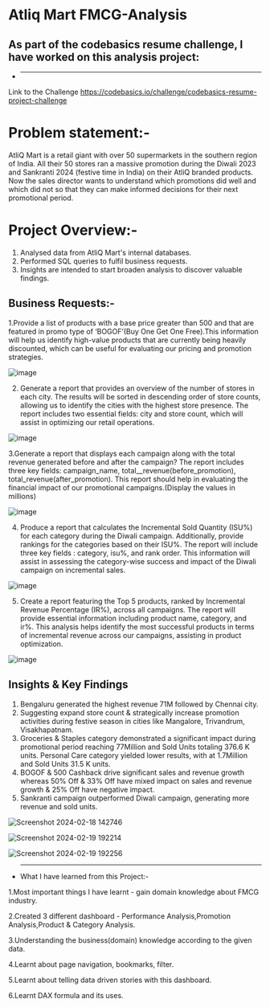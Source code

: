# Atliq Mart FMCG-Analysis
## As part of the codebasics resume challenge, I have worked on this analysis project:
- **** 
Link to the Challenge https://codebasics.io/challenge/codebasics-resume-project-challenge

# Problem statement:-
AtliQ Mart is a retail giant with over 50 supermarkets in the southern region of India. All their 50 stores ran a massive promotion during the Diwali 2023 and Sankranti 2024 (festive time in India) on their AtliQ branded products. Now the sales director wants to understand which promotions did well and which did not so that they can make informed decisions for their next promotional period.

# Project Overview:-
1.	Analysed data from AtliQ Mart's internal databases.
2.	Performed SQL queries to fulfil business requests.
3.	Insights are intended to start broaden analysis to discover valuable findings.

## Business Requests:-
1.Provide a list of products with a base price greater than 500 and that are featured in promo type of ‘BOGOF’(Buy One Get One Free).This information will help us identify high-value products that are currently being heavily discounted, which can be useful for evaluating our pricing and promotion strategies.

![image](https://github.com/Arik-14/FMCG/assets/142299250/ad13e659-2c55-4003-bee4-a451c453b142)


2. Generate a report that provides an overview of the number of stores in each city. The results will be sorted in descending order of store counts, allowing us to identify the cities with the highest store presence. The report includes two essential fields: city and store count, which will assist in optimizing our retail operations.

![image](https://github.com/Arik-14/FMCG/assets/142299250/ba2883d8-ece7-4634-b3eb-448f2f7bd467)


3.Generate a report that displays each campaign along with the total revenue generated before and after the campaign? The report includes three key fields: campaign_name, total__revenue(before_promotion),
total_revenue(after_promotion). This report should help in evaluating the financial impact of our promotional campaigns.(Display the values in millions)

![image](https://github.com/Arik-14/FMCG/assets/142299250/0a610ecf-ca7a-4a50-b5a3-b2716ff0a534)


4. Produce a report that calculates the Incremental Sold Quantity (ISU%) for each category during the Diwali campaign. Additionally, provide rankings for the categories based on their ISU%. The report will include three key fields : category, isu%, and rank order. This information will assist in assessing the category-wise success and impact of the Diwali campaign on incremental sales.

![image](https://github.com/Arik-14/FMCG/assets/142299250/e39c4711-35b0-4bd2-877d-e43bb1a91669)


5. Create a report featuring the Top 5 products, ranked by Incremental Revenue  Percentage (IR%), across all  campaigns. The report will provide essential information including product name, category, and ir%. This analysis helps identify the most successful products in terms of incremental revenue across our campaigns, assisting in product optimization.

![image](https://github.com/Arik-14/FMCG/assets/142299250/1a946fee-e83a-47a0-ba6b-f1ca38992e11)

##  Insights & Key Findings
1. Bengaluru generated the highest revenue 71M followed by Chennai city.
2. Suggesting expand store count & strategically increase promotion activities during festive season in cities like Mangalore, Trivandrum, Visakhapatnam.
3. Groceries & Staples category demonstrated a significant impact during promotional period reaching 77Million and Sold Units totaling 376.6 K units. Personal Care category yielded lower results, with at 1.7Million and Sold Units 31.5 K units.
4. BOGOF & 500 Cashback drive significant sales and revenue growth whereas 50% Off & 33% Off have mixed impact on sales and revenue growth & 25% Off have negative impact.
5. Sankranti campaign outperformed Diwali campaign, generating more revenue and sold units.

![Screenshot 2024-02-18 142746](https://github.com/Arik-14/FMCG/assets/142299250/9398ee21-c0a0-4a36-b361-efa83f467f3e)

![Screenshot 2024-02-19 192214](https://github.com/Arik-14/FMCG/assets/142299250/80db0f1d-d54c-4edc-bb82-c28c63f9df3c)

![Screenshot 2024-02-19 192256](https://github.com/Arik-14/FMCG/assets/142299250/7d53b7fc-8d0e-4848-8a4b-9d658e5b602c)

- ****
  What I have learned from this Project:-

1.Most important things I have learnt - gain domain knowledge about FMCG industry.

2.Created 3 different dashboard - Performance Analysis,Promotion Analysis,Product & Category Analysis.

3.Understanding the business(domain) knowledge according to the given data.

4.Learnt about page navigation, bookmarks, filter.

5.Learnt about telling data driven stories with this dashboard.

6.Learnt DAX formula and its uses.











